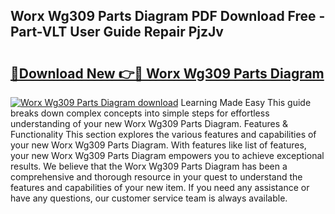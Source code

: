 ## Worx Wg309 Parts Diagram PDF Download Free - Part-VLT User Guide Repair PjzJv

# <h2><a href="http://dfhlimx.blite.top/?on=Worx+Wg309+Parts+Diagram">🔗Download New 👉🔴 Worx Wg309 Parts Diagram</a></h2>

[![Worx Wg309 Parts Diagram download](https://i.imgur.com/lujVjoI.png)](http://dfhlimx.blite.top/?on=Worx+Wg309+Parts+Diagram)
Learning Made Easy This guide breaks down complex concepts into simple steps for effortless understanding of your new Worx Wg309 Parts Diagram. Features & Functionality This section explores the various features and capabilities of your new Worx Wg309 Parts Diagram. With features like list of features, your new Worx Wg309 Parts Diagram empowers you to achieve exceptional results. We believe that the Worx Wg309 Parts Diagram has been a comprehensive and thorough resource in your quest to understand the features and capabilities of your new item. If you need any assistance or have any questions, our customer service team is always available.
